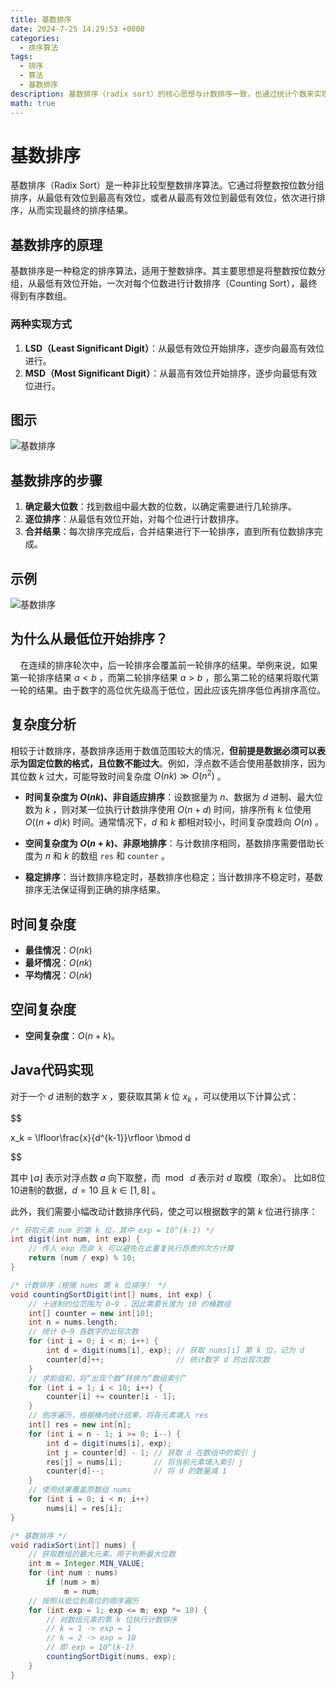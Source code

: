 ```yaml
---
title: 基数排序
date: 2024-7-25 14:29:53 +0800
categories:
  - 排序算法
tags:
  - 排序
  - 算法
  - 基数排序
description: 基数排序（radix sort）的核心思想与计数排序一致，也通过统计个数来实现排序。在此基础上，基数排序利用数字各位之间的递进关系，依次对每一位进行排序，从而得到最终的排序结果。
math: true
---
```



# 基数排序

基数排序（Radix Sort）是一种非比较型整数排序算法。它通过将整数按位数分组排序，从最低有效位到最高有效位，或者从最高有效位到最低有效位，依次进行排序，从而实现最终的排序结果。

## 基数排序的原理

基数排序是一种稳定的排序算法，适用于整数排序。其主要思想是将整数按位数分组，从最低有效位开始，一次对每个位数进行计数排序（Counting Sort），最终得到有序数组。


### 两种实现方式

1. **LSD（Least Significant Digit）**：从最低有效位开始排序，逐步向最高有效位进行。
2. **MSD（Most Significant Digit）**：从最高有效位开始排序，逐步向最低有效位进行。

## 图示

![基数排序](https://rd-wang.github.io/assets/img/sort/基数排序.gif)

## 基数排序的步骤

1. **确定最大位数**：找到数组中最大数的位数，以确定需要进行几轮排序。
2. **逐位排序**：从最低有效位开始，对每个位进行计数排序。
3. **合并结果**：每次排序完成后，合并结果进行下一轮排序，直到所有位数排序完成。

## 示例

![基数排序](https://rd-wang.github.io/assets/img/sort/radix_sort_overview.png)
## 为什么从最低位开始排序？

    在连续的排序轮次中，后一轮排序会覆盖前一轮排序的结果。举例来说，如果第一轮排序结果 $a < b$ ，而第二轮排序结果 $a > b$ ，那么第二轮的结果将取代第一轮的结果。由于数字的高位优先级高于低位，因此应该先排序低位再排序高位。

## 复杂度分析

相较于计数排序，基数排序适用于数值范围较大的情况，**但前提是数据必须可以表示为固定位数的格式，且位数不能过大**。例如，浮点数不适合使用基数排序，因为其位数 $k$ 过大，可能导致时间复杂度 $O(nk) \gg O(n^2)$ 。

- **时间复杂度为 $O(nk)$、非自适应排序**：设数据量为 $n$、数据为 $d$ 进制、最大位数为 $k$ ，则对某一位执行计数排序使用 $O(n + d)$ 时间，排序所有 $k$ 位使用 $O((n + d)k)$ 时间。通常情况下，$d$ 和 $k$ 都相对较小，时间复杂度趋向 $O(n)$ 。

- **空间复杂度为 $O(n + k)$、非原地排序**：与计数排序相同，基数排序需要借助长度为 $n$ 和 $k$ 的数组 `res` 和 `counter` 。

- **稳定排序**：当计数排序稳定时，基数排序也稳定；当计数排序不稳定时，基数排序无法保证得到正确的排序结果。
## 时间复杂度

- **最佳情况**：$O(nk)$  
- **最坏情况**：$O(nk)$ 
- **平均情况**：$O(nk)$ 
  
## 空间复杂度

- **空间复杂度**：$O(n + k)$。

## Java代码实现

对于一个 $d$ 进制的数字 $x$ ，要获取其第 $k$ 位 $x_k$ ，可以使用以下计算公式：
  

$$

x_k = \lfloor\frac{x}{d^{k-1}}\rfloor \bmod d

$$

  
其中 $\lfloor a \rfloor$ 表示对浮点数 $a$ 向下取整，而 $\bmod \: d$ 表示对 $d$ 取模（取余）。
比如8位10进制的数据，$d = 10$ 且 $k \in [1, 8]$ 。


此外，我们需要小幅改动计数排序代码，使之可以根据数字的第 $k$ 位进行排序：
```java
/* 获取元素 num 的第 k 位，其中 exp = 10^(k-1) */
int digit(int num, int exp) {
    // 传入 exp 而非 k 可以避免在此重复执行昂贵的次方计算
    return (num / exp) % 10;
}

/* 计数排序（根据 nums 第 k 位排序） */
void countingSortDigit(int[] nums, int exp) {
    // 十进制的位范围为 0~9 ，因此需要长度为 10 的桶数组
    int[] counter = new int[10];
    int n = nums.length;
    // 统计 0~9 各数字的出现次数
    for (int i = 0; i < n; i++) {
        int d = digit(nums[i], exp); // 获取 nums[i] 第 k 位，记为 d
        counter[d]++;                // 统计数字 d 的出现次数
    }
    // 求前缀和，将“出现个数”转换为“数组索引”
    for (int i = 1; i < 10; i++) {
        counter[i] += counter[i - 1];
    }
    // 倒序遍历，根据桶内统计结果，将各元素填入 res
    int[] res = new int[n];
    for (int i = n - 1; i >= 0; i--) {
        int d = digit(nums[i], exp);
        int j = counter[d] - 1; // 获取 d 在数组中的索引 j
        res[j] = nums[i];       // 将当前元素填入索引 j
        counter[d]--;           // 将 d 的数量减 1
    }
    // 使用结果覆盖原数组 nums
    for (int i = 0; i < n; i++)
        nums[i] = res[i];
}

/* 基数排序 */
void radixSort(int[] nums) {
    // 获取数组的最大元素，用于判断最大位数
    int m = Integer.MIN_VALUE;
    for (int num : nums)
        if (num > m)
            m = num;
    // 按照从低位到高位的顺序遍历
    for (int exp = 1; exp <= m; exp *= 10) {
        // 对数组元素的第 k 位执行计数排序
        // k = 1 -> exp = 1
        // k = 2 -> exp = 10
        // 即 exp = 10^(k-1)
        countingSortDigit(nums, exp);
    }
}
```